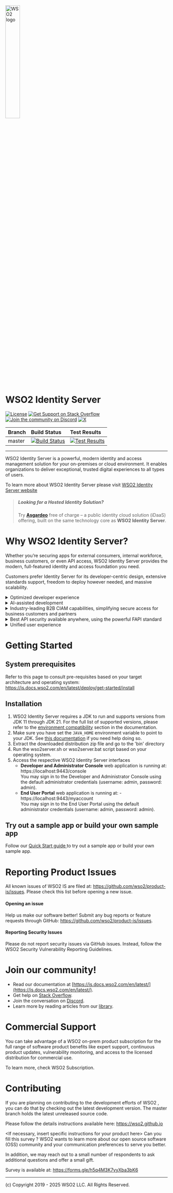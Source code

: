 <a href="http://wso2.com/products/identity-server/">
<img src="https://wso2.cachefly.net/wso2/sites/all/image_resources/wso2-branding-logos/wso2-logo-orange.png" alt="WSO2 logo" width=30% height=30% />

</a>

# WSO2 Identity Server

[![License](https://img.shields.io/badge/License-Apache%202.0-blue.svg)](https://github.com/wso2/product-is/blob/master/LICENSE)
[![Get Support on Stack Overflow](https://img.shields.io/badge/stackoverflow-wso2is-orange)](https://stackoverflow.com/questions/tagged/wso2is)
[![Join the community on Discord](https://img.shields.io/badge/Join%20us%20on-Discord-%23e01563.svg)](https://discord.com/invite/wso2)
[![X](https://img.shields.io/twitter/follow/wso2.svg?style=social&label=Follow)](https://twitter.com/intent/follow?screen_name=wso2)


|  Branch | Build Status | Test Results |
| :------------ |:------------- |:-------------
| master      | [![Build Status](https://wso2.org/jenkins/job/products/job/product-is/badge/icon)](https://wso2.org/jenkins/job/products/job/product-is/) | [![Test Results](https://wso2.org/jenkins/job/products/job/product-is/badge/icon)](https://wso2.org/jenkins/job/products/job/product-is/lastBuild/testReport/) |

---

WSO2 Identity Server is a powerful, modern identity and access management solution for your on-premises or cloud environment. It enables organizations to deliver exceptional, trusted digital experiences to all types of users.

To learn more about WSO2 Identity Server please visit [WSO2 Identity Server website](https://wso2.com/identity-server/)


> ##### Looking for a Hosted Identity Solution?
> Try **[Asgardeo](https://wso2.com/asgardeo/)** free of charge – a public identity cloud solution (iDaaS) offering, built on the same technology core as **WSO2 Identity Server**.


Why WSO2 Identity Server?
=========================
Whether you’re securing apps for external consumers, internal workforce, business customers, or even API access, WSO2 Identity Server provides the modern, full-featured identity and access foundation you need. 

Customers prefer Identity Server for its developer-centric design, extensive standards support, freedom to deploy however needed, and massive scalability.

<details>
  <summary>Optimized developer experience</summary>
          
    - New visual designer that simplifies development of authentication flows. 
    - New templates to easily configure apps and authentication methods. 
    - Simplified use of RBAC to define fine-grained API access policies. 
    - New authentication API for in-app authentication, further streamlining user access. 
</details>

<details>
  <summary>AI-assisted development</summary>
            
    - Natural language for login flow requirements to automatically generate complex authentication flows. 
    - Assisted brand matching to automatically generate all UX components
</details>

<details>
  <summary>Industry-leading B2B CIAM capabilities, simplifying secure access for business customers and partners</summary>
              
    - Advanced RBAC to define delegated administration rights.
    - Choice of login options per customer, including enterprise IDP. 
    - Subscription model to ensure the right apps are available to customers.
    - Customizable branding per customer to ensure the highest user engagement.
    - Rich support for various organization hierarchies, such as B2B2C. 
</details>

<details>
  <summary>Best API security available anywhere, using the powerful FAPI standard</summary>
              
    - Additional security features built on top of the OAuth2 standard.
    - Originating in financial services, but now desired by many industries. 
</details>

<details>
  <summary>Unified user experience</summary>
              
    - All-new administrative console.
    - Shared with [Asgardeo](https://wso2.com/asgardeo/) and Private Identity Cloud. 
</details>


Getting Started
===================
## System prerequisites

Refer to this page to consult pre-requisites based on your target architecture and operating system: https://is.docs.wso2.com/en/latest/deploy/get-started/install

Installation
----------------------------------

1. WSO2 Identity Server requires a JDK to run and supports versions from JDK 11 through JDK 21. For the full list of supported versions, please refer to the [environment compatibility](https://is.docs.wso2.com/en/latest/deploy/get-started/install/#environment-compatibility) section in the documentation.
2. Make sure you have set the `JAVA_HOME` environment variable to point to your JDK. See [this documentation](https://is.docs.wso2.com/en/latest/deploy/get-started/install/#install-on-different-platforms) if you need help doing so. 
3. Extract the downloaded distribution zip file and go to the 'bin' directory
4. Run the wso2server.sh or wso2server.bat script based on your operating system.
5. Access the respective WSO2 Identity Server interfaces
    * **Developer and Administrator Console** web application is running at: https://localhost:9443/console \
      You may sign in to the Developer and Administrator Console using the default administrator credentials (username: admin, password: admin).
    * **End User Portal** web application is running at: - https://localhost:9443/myaccount \
      You may sign in to the End User Portal using the default administrator credentials (username: admin, password: admin).

## Try out a sample app or build your own sample app

Follow our [Quick Start guide ](https://is.docs.wso2.com/en/latest/get-started/start-integrating-apps/) to try out a sample app or build your own sample app.

Reporting Product Issues
========================
All known issues of WSO2 IS are filed at: https://github.com/wso2/product-is/issues. Please check this list before opening a new issue.

#### Opening an issue
Help us make our software better! Submit any bug reports or feature requests through GitHub: https://github.com/wso2/product-is/issues.

#### Reporting Security Issues
Please do not report security issues via GitHub issues. Instead, follow the WSO2 Security Vulnerability Reporting Guidelines.


Join our community!
========================
- Read our documentation at [https://is.docs.wso2.com/en/latest/](https://is.docs.wso2.com/en/latest/).
- Get help on [Stack Overflow](https://stackoverflow.com/questions/tagged/wso2-is).
- Join the conversation on [Discord](https://discord.gg/wso2).
- Learn more by reading articles from our [library](https://wso2.com/library/).





Commercial Support
==================
You can take advantage of a WSO2 on-prem product subscription for the full range of software product benefits like expert support, continuous product updates, vulnerability monitoring, and access to the licensed distribution for commercial use.

To learn more, check WSO2 Subscription.



Contributing
===============
If you are planning on contributing to the development efforts of WSO2 <Product Name>, you can do that by checking out the latest development version. The master branch holds the latest unreleased source code.

Please follow the details instructions available here: https://wso2.github.io  

<If necessary, insert specific instructions for your product here>
Can you fill this survey ?
WSO2 wants to learn more about our open source software (OSS) community and your communication preferences to serve you better.

In addition, we may reach out to a small number of respondents to ask additional questions and offer a small gift.

Survey is available at: https://forms.gle/h5q4M3K7vyXba3bK6 

---------------------------------------------------------------------------
(c) Copyright 2019 - 2025 WSO2 LLC. All Rights Reserved.
